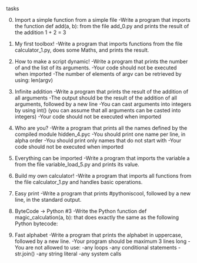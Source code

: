tasks

0. Import a simple function from a simple file
-Write a program that imports the function def add(a, b): from the file add_0.py and prints the result of the addition 1 + 2 = 3

1. My first toolbox!
-Write a program that imports functions from the file calculator_1.py, does some Maths, and prints the result.

2. How to make a script dynamic!
-Write a program that prints the number of and the list of its arguments.
-Your code should not be executed when imported
-The number of elements of argv can be retrieved by using: len(argv)

3. Infinite addition
-Write a program that prints the result of the addition of all arguments
-The output should be the result of the addition of all arguments, followed by a new line
-You can cast arguments into integers by using int() (you can assume that all arguments can be casted into integers)
-Your code should not be executed when imported

4. Who are you?
-Write a program that prints all the names defined by the compiled module hidden_4.pyc
-You should print one name per line, in alpha order
-You should print only names that do not start with
-Your code should not be executed when imported

5. Everything can be imported
-Write a program that imports the variable a from the file variable_load_5.py and prints its value.

6. Build my own calculator!
-Write a program that imports all functions from the file calculator_1.py and handles basic operations.

7. Easy print
-Write a program that prints #pythoniscool, followed by a new line, in the standard output.

8. ByteCode -> Python #3
-Write the Python function def magic_calculation(a, b): that does exactly the same as the following Python bytecode:

9. Fast alphabet
-Write a program that prints the alphabet in uppercase, followed by a new line.
-Your program should be maximum 3 lines long
-You are not allowed to use:
-any loops
-any conditional statements
-str.join()
-any string literal
-any system calls
